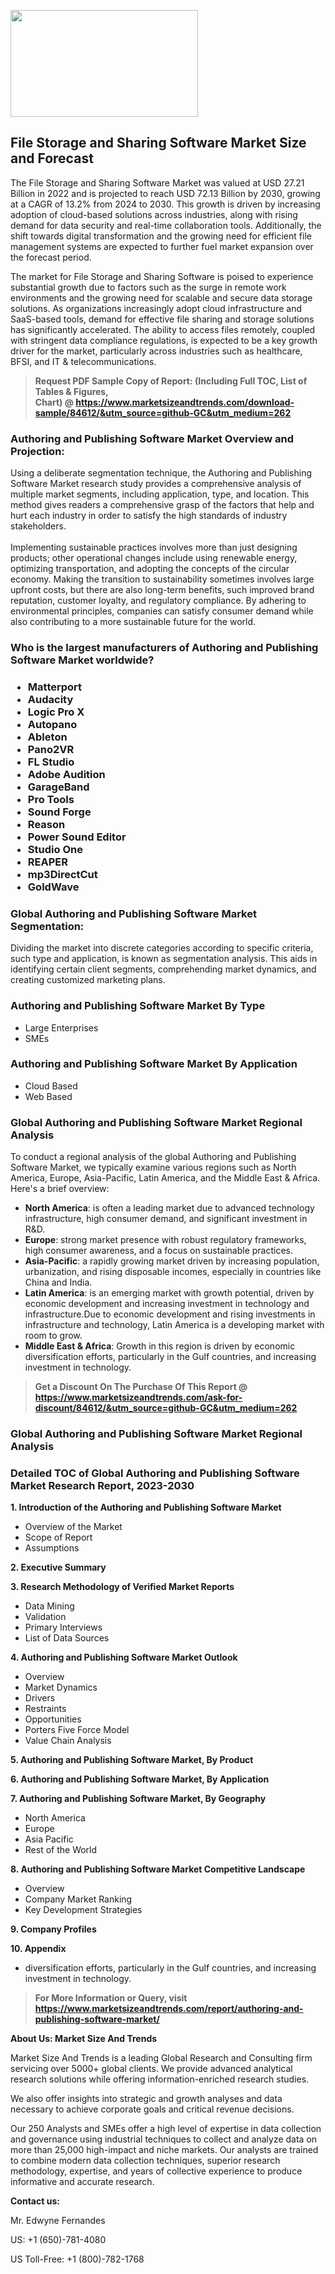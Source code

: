 <p><img class="alignnone size-medium wp-image-20088" src="https://ffe5etoiles.com/wp-content/uploads/2024/12/MST1-300x171.png" alt="" width="300" height="171" /></p><h2>File Storage and Sharing Software Market Size and Forecast</h2><p>The File Storage and Sharing Software Market was valued at USD 27.21 Billion in 2022 and is projected to reach USD 72.13 Billion by 2030, growing at a CAGR of 13.2% from 2024 to 2030. This growth is driven by increasing adoption of cloud-based solutions across industries, along with rising demand for data security and real-time collaboration tools. Additionally, the shift towards digital transformation and the growing need for efficient file management systems are expected to further fuel market expansion over the forecast period.</p><p>The market for File Storage and Sharing Software is poised to experience substantial growth due to factors such as the surge in remote work environments and the growing need for scalable and secure data storage solutions. As organizations increasingly adopt cloud infrastructure and SaaS-based tools, demand for effective file sharing and storage solutions has significantly accelerated. The ability to access files remotely, coupled with stringent data compliance regulations, is expected to be a key growth driver for the market, particularly across industries such as healthcare, BFSI, and IT & telecommunications.</p></p><blockquote id="" class=""><strong>Request PDF Sample Copy of Report: (Including Full TOC, List of Tables &amp; Figures, Chart)&nbsp;@&nbsp;<strong><a href="https://www.marketsizeandtrends.com/download-sample/84612/&utm_source=github-GC&utm_medium=262" target="_blank">https://www.marketsizeandtrends.com/download-sample/84612/&utm_source=github-GC&utm_medium=262</a></strong></strong></blockquote><h3 id="" class="">Authoring and Publishing Software Market&nbsp;Overview and Projection:</h3><p id="" class="">Using a deliberate segmentation technique, the Authoring and Publishing Software Market research study provides a comprehensive analysis of multiple market segments, including application, type, and location. This method gives readers a comprehensive grasp of the factors that help and hurt each industry in order to satisfy the high standards of industry stakeholders. <br /> <br />Implementing sustainable practices involves more than just designing products; other operational changes include using renewable energy, optimizing transportation, and adopting the concepts of the circular economy. Making the transition to sustainability sometimes involves large upfront costs, but there are also long-term benefits, such improved brand reputation, customer loyalty, and regulatory compliance. By adhering to environmental principles, companies can satisfy consumer demand while also contributing to a more sustainable future for the world.</p><h3 id="" class="">Who is the largest manufacturers of&nbsp;Authoring and Publishing Software Market worldwide?</h3><h3 class=""><p><ul><li>Matterport </li><li> Audacity </li><li> Logic Pro X </li><li> Autopano </li><li> Ableton </li><li> Pano2VR </li><li> FL Studio </li><li> Adobe Audition </li><li> GarageBand </li><li> Pro Tools </li><li> Sound Forge </li><li> Reason </li><li> Power Sound Editor </li><li> Studio One </li><li> REAPER </li><li> mp3DirectCut </li><li> GoldWave</li></ul></p></h3><h3 id="" class="">Global&nbsp;Authoring and Publishing Software Market Segmentation:</h3><p id="" class="">Dividing the market into discrete categories according to specific criteria, such type and application, is known as segmentation analysis. This aids in identifying certain client segments, comprehending market dynamics, and creating customized marketing plans.</p><h3 id="" class="">Authoring and Publishing Software Market&nbsp;By Type</h3><p><p><ul><li>Large Enterprises </li><li> SMEs</p></li></ul></p></p><h3 id="" class="">Authoring and Publishing Software Market&nbsp;By Application</h3><p class=""><p><ul><li>Cloud Based </li><li> Web Based</li></ul></p></p><h3 id="" class="">Global Authoring and Publishing Software Market Regional Analysis</h3><p id="" class="">To conduct a regional analysis of the global Authoring and Publishing Software Market, we typically examine various regions such as North America, Europe, Asia-Pacific, Latin America, and the Middle East &amp; Africa. Here's a brief overview:</p><ul><li><strong>North America</strong>: is often a leading market due to advanced technology infrastructure, high consumer demand, and significant investment in R&amp;D.</li><li><strong>Europe</strong>: strong market presence with robust regulatory frameworks, high consumer awareness, and a focus on sustainable practices.</li><li><strong>Asia-Pacific</strong>: a rapidly growing market driven by increasing population, urbanization, and rising disposable incomes, especially in countries like China and India.</li><li><strong>Latin America</strong>: is an emerging market with growth potential, driven by economic development and increasing investment in technology and infrastructure.Due to economic development and rising investments in infrastructure and technology, Latin America is a developing market with room to grow.</li><li><strong>Middle East &amp; Africa</strong>: Growth in this region is driven by economic diversification efforts, particularly in the Gulf countries, and increasing investment in technology.</li></ul><blockquote id="" class=""><strong>Get a Discount On The Purchase Of This Report @ <strong><a href="https://www.marketsizeandtrends.com/ask-for-discount/84612/&utm_source=github-GC&utm_medium=262" target="_blank">https://www.marketsizeandtrends.com/ask-for-discount/84612/&utm_source=github-GC&utm_medium=262</a></strong></strong></blockquote><h3 id="" class="">Global Authoring and Publishing Software Market Regional Analysis</h3><h3 id="" class="">Detailed TOC of Global Authoring and Publishing Software Market Research Report, 2023-2030</h3><p id="" class=""><strong>1. Introduction of the Authoring and Publishing Software Market</strong></p><ul><li>Overview of the Market</li><li>Scope of Report</li><li>Assumptions</li></ul><p id="" class=""><strong>2. Executive Summary</strong></p><p id="" class=""><strong>3. Research Methodology of Verified Market Reports</strong></p><ul><li>Data Mining</li><li>Validation</li><li>Primary Interviews</li><li>List of Data Sources</li></ul><p id="" class=""><strong>4. Authoring and Publishing Software Market Outlook</strong></p><ul><li>Overview</li><li>Market Dynamics</li><li>Drivers</li><li>Restraints</li><li>Opportunities</li><li>Porters Five Force Model</li><li>Value Chain Analysis</li></ul><p id="" class=""><strong>5. Authoring and Publishing Software Market, By Product</strong></p><p id="" class=""><strong>6. Authoring and Publishing Software Market, By Application</strong></p><p id="" class=""><strong>7. Authoring and Publishing Software Market, By Geography</strong></p><ul><li>North America</li><li>Europe</li><li>Asia Pacific</li><li>Rest of the World</li></ul><p id="" class=""><strong>8. Authoring and Publishing Software Market Competitive Landscape</strong></p><ul><li>Overview</li><li>Company Market Ranking</li><li>Key Development Strategies</li></ul><p id="" class=""><strong>9. Company Profiles</strong></p><p id="" class=""><strong>10. Appendix</strong></p><ul><li>diversification efforts, particularly in the Gulf countries, and increasing investment in technology.</li></ul><blockquote id="" class=""><strong>For More Information or Query, visit <strong><strong><a href="https://www.marketsizeandtrends.com/report/authoring-and-publishing-software-market/" target="_blank">https://www.marketsizeandtrends.com/report/authoring-and-publishing-software-market/</a></strong></strong></strong></blockquote><p id="" class=""><strong>About Us: Market Size And Trends</strong></p><p id="" class="">Market Size And Trends is a leading Global Research and Consulting firm servicing over 5000+ global clients. We provide advanced analytical research solutions while offering information-enriched research studies.</p><p id="" class="">We also offer insights into strategic and growth analyses and data necessary to achieve corporate goals and critical revenue decisions.</p><p id="" class="">Our 250 Analysts and SMEs offer a high level of expertise in data collection and governance using industrial techniques to collect and analyze data on more than 25,000 high-impact and niche markets. Our analysts are trained to combine modern data collection techniques, superior research methodology, expertise, and years of collective experience to produce informative and accurate research.</p><p id="" class=""><strong>Contact us:</strong></p><p id="" class="">Mr. Edwyne Fernandes</p><p id="" class="">US: +1 (650)-781-4080</p><p id="" class="">US Toll-Free: +1 (800)-782-1768</p>
